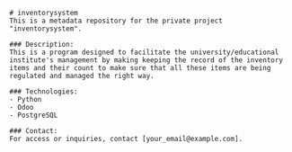 
    # inventorysystem
    This is a metadata repository for the private project "inventorysystem".

    ### Description:
    This is a program designed to facilitate the university/educational institute's management by making keeping the record of the inventory items and their count to make sure that all these items are being regulated and managed the right way. 

    ### Technologies:
    - Python
    - Odoo
    - PostgreSQL

    ### Contact:
    For access or inquiries, contact [your_email@example.com].
    